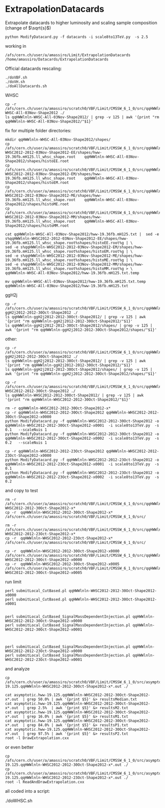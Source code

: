 ExtrapolationDatacards
======================

Extrapolate datacards to higher luminosity and scaling sample composition (change of $\sqrt{s}$)


    python ModifyDatacard.py -f datacards -i scale8to13TeV.py  -s 2.5


working in

    /afs/cern.ch/user/a/amassiro/Limit/ExtrapolationDatacards
    /home/amassiro/Datacards/ExtrapolationDatacards


Official datacards rescaling:

    ./doVBF.sh
    ./doVH.sh
    ./doAllDatacards.sh





WHSC

    cp -r /afs/cern.ch/user/a/amassiro/scratch0/VBF/Limit/CMSSW_6_1_0/src/qqHWWlnln-WHSC-All-03Nov-Shape2012 ./
    ls qqHWWlnln-WHSC-All-03Nov-Shape2012/ | grep -v 125 | awk '{print "rm qqHWWlnln-WHSC-All-03Nov-Shape2012/"$1}'

fix for multiple folder directories:

    mkdir qqHWWlnln-WHSC-All-03Nov-Shape2012/shapes/
    cp /afs/cern.ch/user/a/amassiro/scratch0/VBF/Limit/CMSSW_6_1_0/src/qqHWWlnln-WHSC2012-2012-03Nov-Shape2012-EE/shapes/hww-19.36fb.mH125.ll_whsc_shape.root    qqHWWlnln-WHSC-All-03Nov-Shape2012/shapes/histoEE.root
    cp /afs/cern.ch/user/a/amassiro/scratch0/VBF/Limit/CMSSW_6_1_0/src/qqHWWlnln-WHSC2012-2012-03Nov-Shape2012-EM/shapes/hww-19.36fb.mH125.ll_whsc_shape.root    qqHWWlnln-WHSC-All-03Nov-Shape2012/shapes/histoEM.root
    cp /afs/cern.ch/user/a/amassiro/scratch0/VBF/Limit/CMSSW_6_1_0/src/qqHWWlnln-WHSC2012-2012-03Nov-Shape2012-ME/shapes/hww-19.36fb.mH125.ll_whsc_shape.root    qqHWWlnln-WHSC-All-03Nov-Shape2012/shapes/histoME.root
    cp /afs/cern.ch/user/a/amassiro/scratch0/VBF/Limit/CMSSW_6_1_0/src/qqHWWlnln-WHSC2012-2012-03Nov-Shape2012-MM/shapes/hww-19.36fb.mH125.ll_whsc_shape.root    qqHWWlnln-WHSC-All-03Nov-Shape2012/shapes/histoMM.root

    cat qqHWWlnln-WHSC-All-03Nov-Shape2012/hww-19.36fb.mH125.txt |  sed -e s%qqHWWlnln-WHSC2012-2012-03Nov-Shape2012-EE/shapes/hww-19.36fb.mH125.ll_whsc_shape.root%shapes/histoEE.root%g | \
    sed -e s%qqHWWlnln-WHSC2012-2012-03Nov-Shape2012-EM/shapes/hww-19.36fb.mH125.ll_whsc_shape.root%shapes/histoEM.root%g | \
    sed -e s%qqHWWlnln-WHSC2012-2012-03Nov-Shape2012-ME/shapes/hww-19.36fb.mH125.ll_whsc_shape.root%shapes/histoME.root%g | \
    sed -e s%qqHWWlnln-WHSC2012-2012-03Nov-Shape2012-MM/shapes/hww-19.36fb.mH125.ll_whsc_shape.root%shapes/histoMM.root%g > \
    qqHWWlnln-WHSC-All-03Nov-Shape2012/hww-19.36fb.mH125.txt.temp

    mv qqHWWlnln-WHSC-All-03Nov-Shape2012/hww-19.36fb.mH125.txt.temp    qqHWWlnln-WHSC-All-03Nov-Shape2012/hww-19.36fb.mH125.txt


ggH2j

    cp -r /afs/cern.ch/user/a/amassiro/scratch0/VBF/Limit/CMSSW_6_1_0/src/qqHWWlnln-ggH2j2012-2012-30Oct-Shape2012 ./
    ls qqHWWlnln-ggH2j2012-2012-30Oct-Shape2012/ | grep -v 125 | awk '{print "rm qqHWWlnln-ggH2j2012-2012-30Oct-Shape2012/"$1}'
    ls qqHWWlnln-ggH2j2012-2012-30Oct-Shape2012/shapes/ | grep -v 125 | awk '{print "rm qqHWWlnln-ggH2j2012-2012-30Oct-Shape2012/shapes/"$1}'


other:

    cp -r /afs/cern.ch/user/a/amassiro/scratch0/VBF/Limit/CMSSW_6_1_0/src/qqHWWlnln-ggH2j2012-2012-30Oct-Shape2012 ./
    ls qqHWWlnln-ggH2j2012-2012-30Oct-Shape2012/ | grep -v 125 | awk '{print "rm qqHWWlnln-ggH2j2012-2012-30Oct-Shape2012/"$1}'
    ls qqHWWlnln-ggH2j2012-2012-30Oct-Shape2012/shapes/ | grep -v 125 | awk '{print "rm qqHWWlnln-ggH2j2012-2012-30Oct-Shape2012/shapes/"$1}'

    cp -r /afs/cern.ch/user/a/amassiro/scratch0/VBF/Limit/CMSSW_6_1_0/src/qqHWWlnln-WHSC2012-2012-30Oct-Shape2012 ./
    ls qqHWWlnln-WHSC2012-2012-30Oct-Shape2012/ | grep -v 125 | awk '{print "rm qqHWWlnln-WHSC2012-2012-30Oct-Shape2012/"$1}'

    rm -r qqHWWlnln-WHSC2012-2012-30Oct-Shape2012-x*
    cp -r qqHWWlnln-WHSC2012-2012-30Oct-Shape2012 qqHWWlnln-WHSC2012-2012-30Oct-Shape2012-x0000
    python ModifyDatacard.py -f qqHWWlnln-WHSC2012-2012-30Oct-Shape2012 -o qqHWWlnln-WHSC2012-2012-30Oct-Shape2012-x0001  -i scale8to13TeV.py  -s 0.1   --scaleNuis 1
    python ModifyDatacard.py -f qqHWWlnln-WHSC2012-2012-30Oct-Shape2012 -o qqHWWlnln-WHSC2012-2012-30Oct-Shape2012-x0002  -i scale8to13TeV.py  -s 0.2   --scaleNuis 1

    cp -r qqHWWlnln-WHSC2012-2012-23Oct-Shape2012 qqHWWlnln-WHSC2012-2012-23Oct-Shape2012-x0000
    python ModifyDatacard.py -f qqHWWlnln-WHSC2012-2012-23Oct-Shape2012 -o qqHWWlnln-WHSC2012-2012-23Oct-Shape2012-x0001  -i scale8to13TeV.py  -s 0.1
    python ModifyDatacard.py -f qqHWWlnln-WHSC2012-2012-23Oct-Shape2012 -o qqHWWlnln-WHSC2012-2012-23Oct-Shape2012-x0002  -i scale8to13TeV.py  -s 0.2

and copy to test

    rm -r /afs/cern.ch/user/a/amassiro/scratch0/VBF/Limit/CMSSW_6_1_0/src/qqHWWlnln-WHSC2012-2012-30Oct-Shape2012-x*
    cp -r  qqHWWlnln-WHSC2012-2012-30Oct-Shape2012-x*      /afs/cern.ch/user/a/amassiro/scratch0/VBF/Limit/CMSSW_6_1_0/src/

    rm -r /afs/cern.ch/user/a/amassiro/scratch0/VBF/Limit/CMSSW_6_1_0/src/qqHWWlnln-WHSC2012-2012-23Oct-Shape2012-x*
    cp -r  qqHWWlnln-WHSC2012-2012-23Oct-Shape2012-x*      /afs/cern.ch/user/a/amassiro/scratch0/VBF/Limit/CMSSW_6_1_0/src/

    cp -r  qqHWWlnln-WHSC2012-2012-30Oct-Shape2012-x0000   /afs/cern.ch/user/a/amassiro/scratch0/VBF/Limit/CMSSW_6_1_0/src/qqHWWlnln-WHSC2012-2012-30Oct-Shape2012-x0000
    cp -r  qqHWWlnln-WHSC2012-2012-30Oct-Shape2012-x0005   /afs/cern.ch/user/a/amassiro/scratch0/VBF/Limit/CMSSW_6_1_0/src/qqHWWlnln-WHSC2012-2012-30Oct-Shape2012-x0005

run limit

    perl submitLocal_CutBased.pl qqHWWlnln-WHSC2012-2012-30Oct-Shape2012-x0000
    perl submitLocal_CutBased.pl qqHWWlnln-WHSC2012-2012-30Oct-Shape2012-x0001


    perl submitLocal_CutBased_SignalMassDependentInjection.pl qqHWWlnln-WHSC2012-2012-30Oct-Shape2012-x0000
    perl submitLocal_CutBased_SignalMassDependentInjection.pl qqHWWlnln-WHSC2012-2012-30Oct-Shape2012-x0001



    perl submitLocal_CutBased_SignalMassDependentInjection.pl qqHWWlnln-WHSC2012-2012-23Oct-Shape2012-x0000
    perl submitLocal_CutBased_SignalMassDependentInjection.pl qqHWWlnln-WHSC2012-2012-23Oct-Shape2012-x0001


and analyze

    cp /afs/cern.ch/user/a/amassiro/scratch0/VBF/Limit/CMSSW_6_1_0/src/asymptoti*hww-19.125.qqHWWlnln-WHSC2012-2012-30Oct-Shape2012-x*.out ./

    cat asymptotic.hww-19.125.qqHWWlnln-WHSC2012-2012-30Oct-Shape2012-x*.out  | grep 50.0% | awk '{print $5}' &> resultsMedian.txt
    cat asymptotic.hww-19.125.qqHWWlnln-WHSC2012-2012-30Oct-Shape2012-x*.out  | grep 2.5%  | awk '{print $5}' &> resultsM2.txt
    cat asymptotic.hww-19.125.qqHWWlnln-WHSC2012-2012-30Oct-Shape2012-x*.out  | grep 16.0% | awk '{print $5}' &> resultsM1.txt
    cat asymptotic.hww-19.125.qqHWWlnln-WHSC2012-2012-30Oct-Shape2012-x*.out  | grep 84.0% | awk '{print $5}' &> resultsP1.txt
    cat asymptotic.hww-19.125.qqHWWlnln-WHSC2012-2012-30Oct-Shape2012-x*.out  | grep 97.5% | awk '{print $5}' &> resultsP2.txt
    root -l DrawExtrapolation.cxx

or even better

    cp /afs/cern.ch/user/a/amassiro/scratch0/VBF/Limit/CMSSW_6_1_0/src/asymptoti*hww-19.125.qqHWWlnln-WHSC2012-2012-30Oct-Shape2012-x*.out ./
    cp /afs/cern.ch/user/a/amassiro/scratch0/VBF/Limit/CMSSW_6_1_0/src/asymptoti*hww-19.125.qqHWWlnln-WHSC2012-2012-23Oct-Shape2012-x*.out ./
    root -l ReadAndDrawExtrapolation.cxx




all coded into a script:

   ./doWHSC.sh






